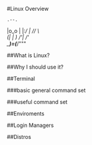 #Linux Overview

    .--.
   |o_o |
   |:_/ |
  //   \ \
 (|     | )
/'|_   _/'\
\___)=(___/"""

##What is Linux?

##Why I should use it?

##Terminal

###basic general command set

###useful command set

##Enviroments

##Login Managers

##Distros

##
